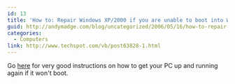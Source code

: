 ```yaml
---
id: 13
title: 'How to: Repair Windows XP/2000 if you are unable to boot into Windows'
guid: http://andymadge.com/blog/uncategorized/2006/05/16/how-to-repair-windows-xp2000-if-you-are-unable-to-boot-into-windows/
categories:
  - Computers
link: http://www.techspot.com/vb/post63828-1.html
---
```

Go [here](http://www.techspot.com/vb/post63828-1.html) for very good instructions on how to get your PC up and running again if it won't boot.